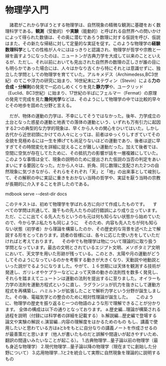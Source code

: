 
# 物理学入門

　諸君がこれから学ぼうとする物理学は、自然現象の精微な観測に基礎をおく数理科学である。**観測**（受動的）や**実験**（能動的）と呼ばれる自然界への問いかけによって得られた数値は、その奥に潜むであろう数理に対する仮説を呼び、仮説はまた、その新たな帰結に対して定量的な実証を促す。このような物理学の**経験数理科学**としての性格が人々にははっきりと認識され、物理学が哲学や宗教と一線を画すようになったのは、ニュートンが古典力学を大成して以来のことといえるが、ただし、それ以前においても見出された自然界の数理の正しさが誰の目にも明らかであった場合には、人々はかなり古くから特にそれとは意識せずに、独立した学問としての物理学を育てていた。アルキメデス（Archimedess,BC3世紀）のてこや浮力の研究に始まり、16世紀末にステヴィン（Stevin）による**力の合成・分解則**の発見で一応のしめくくりを見た**静力学**や、ユークリッド（Euclid、BC3世紀）に始まり、17世紀の半ばにフェルマー（Fermat）の原理の発見で完成を見た**幾何光学**などは、そのようにして物理学の中では比較的早々とその地歩を固めた分野と言える。

　だが、物体の運動の力学は、不幸にしてそうではなかった。後年、力学成立の土台となった惑星の運動と地表での落体の運動という、いずれも万有引力に起因する2つの典型的な力学的現象は、早くから人々の関心をひいてはいた。しかし古代から近世初頭にかけての人々にとっては、前者はゆっくりしすぎていてその全貌を見極めるには一生を捧げても尚足りないほどの運動であり、後者は逆に早すぎてその時間変化を詳細に捉えることが難しい運動だった。加えて後者では、空間に空気が存在してたために、その抵抗力の影響が話を一層複雑にしていた。このような事情は全て、現象の説明のために提出された仮説の当否の判定をあいまいにする要因となった。だから人々は、折角、同じ数理に支配された2つの自然現象に気づきながら、それらをそれぞれ「天」と「地」の出来事として峻別して、その解釈の中に実証に重きをおかない当時の哲学や、実証を厭う当時の宗教が長期的に介入することを許したのである。

mdbook serve --dest-dir docs

このテキストは、初めて物理学を学ばれる方に向けて作成したものです。 　すべての学問は共通して、幾千もの先人たちの試行錯誤により成り立っています。ただ、ここに出てくる先人たちというのも元は何も知らない状態から始めていたので、今から学ぶ私たちも同じように
　そのため、内容も先人たちが何も知らない状態（初学者）から理論を構築したのか、その歴史的な背景を述べた上で解説する形をとっております。読者の皆様には、各々に応じた使い方をしていただければと考えております。 　その中でも物理学は物について理論的に取り扱う学問となっています。最古の文明とされているエジプト文明、メソポタミア文明において、天文学を用いた形跡が残っている。このとき、太陽や月の運動がどうしてそのようになっているのかを考察する動きが大きくなり、天動説や地動説といった説がでるようになりました。やがて、１６世期には天体を観測する技術が発達し、ガリレオやケプラーなどによって天体の動きの法則性を数多く発見し、それらを踏まえてニュートンは運動の法則を提出するに至りました。オイラーも力学の法則を運動方程式というに直し、ラグランジュが抗力を抜きにして運動方程式を再構築し、ハミルトンが拡張したことで解析力学という分野が誕生しました。その後、電磁気学との整合のために相対性理論が誕生した。 　このように、物理学の歴史を振り返ると一つの物語のような形で理解できることが分かります。
全体の構成は以下の通りとなっております。
a.歴史編…理論が構築される過程を説明（付録には科学者の詳細を記載する） b.解説編…歴史編で登場する論文や実験の解説 c.演習編…内容の理解度をはかるためのもの
もし、講義で使用したいと思わている方はaとbをもとに自分なりの講義ノートを作成させるのが最善策だと思います（他人が書いたものだと誤解や間違いが起きやすいため、翻訳の間違いみたいなことが起こる）。
1.古典物理学…量子論以前の物理学（最も身近な物理学） 2.現代物理学…量子論以降の物理学（現在までに創始した分野について） 3.応用物理学…1と2を統合して実際に自然現象を理論的に説明するもの